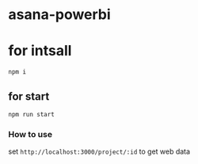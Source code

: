# asana-powerbi

<h1>for intsall</h1>
<code>npm i</code>

<h2>for start</h2>
<code>npm run start</code>

<h3>How to use</h3>
set <code>http://localhost:3000/project/:id</code> to get web data
